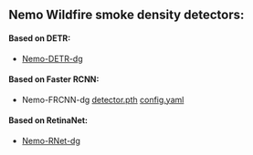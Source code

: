 ## Nemo Wildfire smoke density detectors:

#### Based on DETR:
- [Nemo-DETR-dg](https://nevada.box.com/s/ad391d20lsjfh0n85z9pc3hj739462x3)


#### Based on Faster RCNN:

  - Nemo-FRCNN-dg [detector.pth](https://nevada.box.com/s/tckoxw2pjq6brfhnlgsrq22lnarc7qwd) [config.yaml](https://nevada.box.com/s/vynwtiw8sgjkbxn0326m2qz2vy3nre5t)

#### Based on RetinaNet:
  - [Nemo-RNet-dg]()
